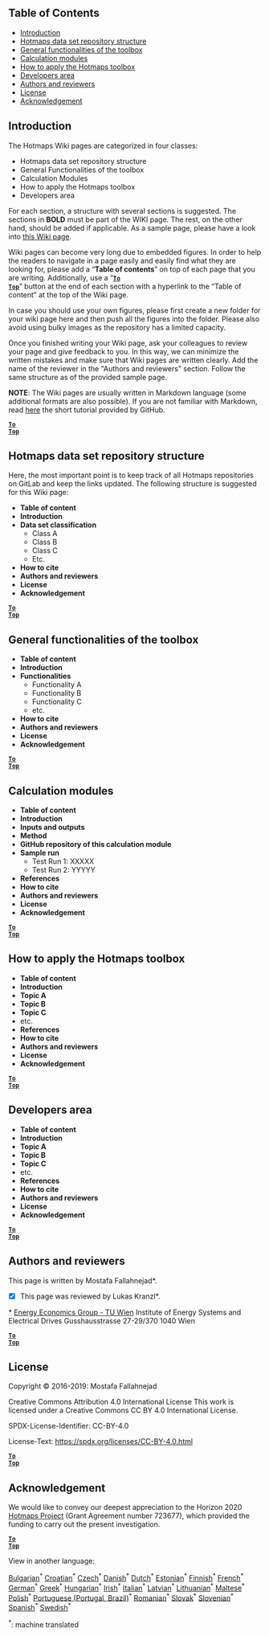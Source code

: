## Table of Contents
* [Introduction](#Introduction)
* [Hotmaps data set repository structure](#Hotmaps-data-set-repository-structure)
* [General functionalities of the toolbox](#General-functionalities-of-the-toolbox)
* [Calculation modules](#Calculation-modules)
* [How to apply the Hotmaps toolbox](#How-to-apply-the-Hotmaps-toolbox)
* [Developers area](#Developers-area)
* [Authors and reviewers](#authors-and-reviewers)
* [License](#license)
* [Acknowledgement](#acknowledgement)

## Introduction
The Hotmaps Wiki pages are categorized in four classes:
* Hotmaps data set repository structure
* General Functionalities of the toolbox
* Calculation Modules
* How to apply the Hotmaps toolbox
* Developers area

For each section, a structure with several sections is suggested. The sections in **BOLD** must be part of the WIKI page. The rest, on the other hand, should be added if applicable.
As a sample page, please have a look into [this Wiki page](en-https://github.com/HotMaps/hotmaps_wiki/wiki/CM-District-heating-potential-user-defined-thresholds).

Wiki pages can become very long due to embedded figures. In order to help the readers to navigate in a page easily and easily find what they are looking for, please add a “**Table of contents**” on top of each page that you are writing. Additionally, use a “<code><ins>**[To Top](#table-of-contents)**</ins></code>” button at the end of each section with a hyperlink to the “Table of content” at the top of the Wiki page.

In case you should use your own figures, please first create a new folder for your wiki page here and then push all the figures into the folder. Please also avoid using bulky images as the repository has a limited capacity.

Once you finished writing your Wiki page, ask your colleagues to review your page and give feedback to you. In this way, we can minimize the written mistakes and make sure that Wiki pages are written clearly. Add the name of the reviewer in the "Authors and reviewers" section. Follow the same structure as of the provided sample page.


**NOTE**: The Wiki pages are usually written in Markdown language (some additional formats are also possible). If you are not familiar with Markdown, read [here](https://guides.github.com/features/mastering-markdown/) the short tutorial provided by GitHub.

<code><ins>**[To Top](#table-of-contents)**</ins></code>


## Hotmaps data set repository structure

Here, the most important point is to keep track of all Hotmaps repositories on GitLab and keep the links updated. The following structure is suggested for this Wiki page:

* __Table of content__
* __Introduction__
* __Data set classification__
  * Class A
  * Class B
  * Class C
  * Etc.
* __How to cite__
* __Authors and reviewers__
* __License__
* __Acknowledgement__

<code><ins>**[To Top](#table-of-contents)**</ins></code>

## General functionalities of the toolbox
* __Table of content__
* __Introduction__
* __Functionalities__
  * Functionality A
  * Functionality B
  * Functionality C
  * etc.
* __How to cite__
* __Authors and reviewers__
* __License__
* __Acknowledgement__

<code><ins>**[To Top](#table-of-contents)**</ins></code>

## Calculation modules
* __Table of content__
* __Introduction__
* __Inputs and outputs__
* __Method__
* __GitHub repository of this calculation module__
* __Sample run__
  * Test Run 1: XXXXX
  * Test Run 2: YYYYY
* __References__
* __How to cite__
* __Authors and reviewers__
* __License__
* __Acknowledgement__

<code><ins>**[To Top](#table-of-contents)**</ins></code>

## How to apply the Hotmaps toolbox

* __Table of content__
* __Introduction__
* __Topic A__
* __Topic B__
* __Topic C__
* etc.
* __References__
* __How to cite__
* __Authors and reviewers__
* __License__
* __Acknowledgement__

<code><ins>**[To Top](#table-of-contents)**</ins></code>

## Developers area

* __Table of content__
* __Introduction__
* __Topic A__
* __Topic B__
* __Topic C__
* etc.
* __References__
* __How to cite__
* __Authors and reviewers__
* __License__
* __Acknowledgement__

<code><ins>**[To Top](#table-of-contents)**</ins></code>

## Authors and reviewers
This page is written by Mostafa Fallahnejad\*.
- [x] This page was reviewed by Lukas Kranzl\*.

\* [Energy Economics Group - TU Wien](en-https://eeg.tuwien.ac.at/)
Institute of Energy Systems and Electrical Drives
Gusshausstrasse 27-29/370
1040 Wien

<code><ins>**[To Top](#table-of-contents)**</ins></code>

## License
Copyright © 2016-2019: Mostafa Fallahnejad

Creative Commons Attribution 4.0 International License
This work is licensed under a Creative Commons CC BY 4.0 International License.

SPDX-License-Identifier: CC-BY-4.0

License-Text: https://spdx.org/licenses/CC-BY-4.0.html

<code><ins>**[To Top](#table-of-contents)**</ins></code>

## Acknowledgement
We would like to convey our deepest appreciation to the Horizon 2020 [Hotmaps Project](en-https://www.hotmaps-project.eu) (Grant Agreement number 723677), which provided the funding to carry out the present investigation.

<code><ins>**[To Top](#table-of-contents)**</ins></code>

View in another language:

 [Bulgarian](bg-Guidelines-for-writing-a-Hotmaps-Wiki-page)<sup>\*</sup> [Croatian](hr-Guidelines-for-writing-a-Hotmaps-Wiki-page)<sup>\*</sup> [Czech](cs-Guidelines-for-writing-a-Hotmaps-Wiki-page)<sup>\*</sup> [Danish](da-Guidelines-for-writing-a-Hotmaps-Wiki-page)<sup>\*</sup> [Dutch](nl-Guidelines-for-writing-a-Hotmaps-Wiki-page)<sup>\*</sup> [Estonian](et-Guidelines-for-writing-a-Hotmaps-Wiki-page)<sup>\*</sup> [Finnish](fi-Guidelines-for-writing-a-Hotmaps-Wiki-page)<sup>\*</sup> [French](fr-Guidelines-for-writing-a-Hotmaps-Wiki-page)<sup>\*</sup> [German](de-Guidelines-for-writing-a-Hotmaps-Wiki-page)<sup>\*</sup> [Greek](el-Guidelines-for-writing-a-Hotmaps-Wiki-page)<sup>\*</sup> [Hungarian](hu-Guidelines-for-writing-a-Hotmaps-Wiki-page)<sup>\*</sup> [Irish](ga-Guidelines-for-writing-a-Hotmaps-Wiki-page)<sup>\*</sup> [Italian](it-Guidelines-for-writing-a-Hotmaps-Wiki-page)<sup>\*</sup> [Latvian](lv-Guidelines-for-writing-a-Hotmaps-Wiki-page)<sup>\*</sup> [Lithuanian](lt-Guidelines-for-writing-a-Hotmaps-Wiki-page)<sup>\*</sup> [Maltese](mt-Guidelines-for-writing-a-Hotmaps-Wiki-page)<sup>\*</sup> [Polish](pl-Guidelines-for-writing-a-Hotmaps-Wiki-page)<sup>\*</sup> [Portuguese (Portugal, Brazil)](pt-Guidelines-for-writing-a-Hotmaps-Wiki-page)<sup>\*</sup> [Romanian](ro-Guidelines-for-writing-a-Hotmaps-Wiki-page)<sup>\*</sup> [Slovak](sk-Guidelines-for-writing-a-Hotmaps-Wiki-page)<sup>\*</sup> [Slovenian](sl-Guidelines-for-writing-a-Hotmaps-Wiki-page)<sup>\*</sup> [Spanish](es-Guidelines-for-writing-a-Hotmaps-Wiki-page)<sup>\*</sup> [Swedish](sv-Guidelines-for-writing-a-Hotmaps-Wiki-page)<sup>\*</sup> 

<sup>\*</sup>: machine translated
